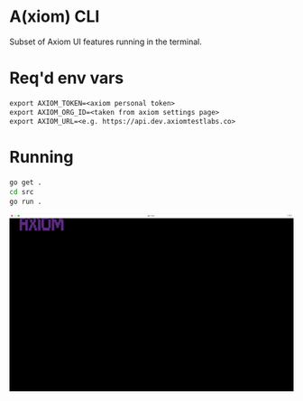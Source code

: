# A(xiom) CLI

Subset of Axiom UI features running in the terminal.

# Req'd env vars

```
export AXIOM_TOKEN=<axiom personal token>
export AXIOM_ORG_ID=<taken from axiom settings page>
export AXIOM_URL=<e.g. https://api.dev.axiomtestlabs.co>
```

# Running

```sh
go get .
cd src
go run .
```

<img width="800" src="./a-cli.gif" />